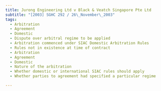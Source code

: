 ```yaml
---
title: Jurong Engineering Ltd v Black & Veatch Singapore Pte Ltd 
subtitle: "[2003] SGHC 292 / 26\_November\_2003"
tags:
  - Arbitration
  - Agreement
  - Domestic
  - Dispute over arbitral regime to be applied
  - Arbitration commenced under SIAC Domestic Arbitration Rules
  - Rules not in existence at time of contract
  - Arbitration
  - Agreement
  - Domestic
  - Nature of the arbitration
  - Whether domestic or international SIAC rules should apply
  - Whether parties to agreement had specified a particular regime

---
```


